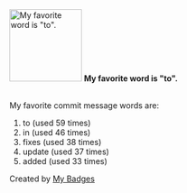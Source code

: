 <img src="https://my-badges.github.io/my-badges/favorite-word.png" alt="My favorite word is &quot;to&quot;." title="My favorite word is &quot;to&quot;." width="128">
<strong>My favorite word is &quot;to&quot;.</strong>
<br><br>

My favorite commit message words are:

1. to (used 59 times)
2. in (used 46 times)
3. fixes (used 38 times)
4. update (used 37 times)
5. added (used 33 times)


Created by <a href="https://github.com/my-badges/my-badges">My Badges</a>